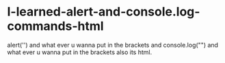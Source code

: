 # I-learned-alert-and-console.log-commands-html
alert('') and what ever u wanna put in the brackets and console.log("") and what ever u wanna put in the brackets also its html.
